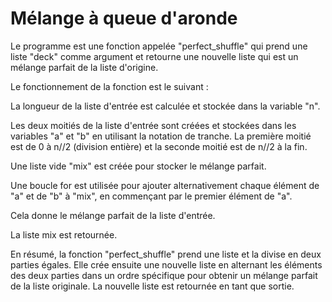 # Mélange à queue d'aronde
 
Le programme est une fonction appelée "perfect_shuffle" qui prend une liste "deck" comme argument et retourne une nouvelle liste qui est un mélange parfait de la liste d'origine.

Le fonctionnement de la fonction est le suivant :

La longueur de la liste d'entrée est calculée et stockée dans la variable "n".

Les deux moitiés de la liste d'entrée sont créées et stockées dans les variables "a" et "b" en utilisant la notation de tranche. La première moitié est de 0 à n//2 
(division entière) et la seconde moitié est de n//2 à la fin.

Une liste vide "mix" est créée pour stocker le mélange parfait.

Une boucle for est utilisée pour ajouter alternativement chaque élément de "a" et de "b" à "mix", en commençant par le premier élément de "a".

Cela donne le mélange parfait de la liste d'entrée.

La liste mix est retournée.

En résumé, la fonction "perfect_shuffle" prend une liste et la divise en deux parties égales. Elle crée ensuite une nouvelle liste en alternant les éléments des deux parties dans un ordre spécifique pour obtenir un mélange parfait de la liste originale. La nouvelle liste est retournée en tant que sortie.
